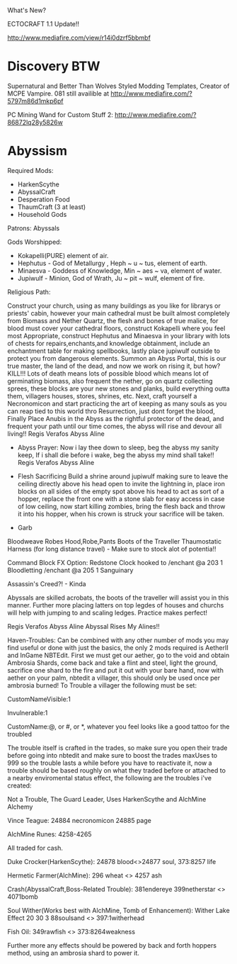 What's New?

ECTOCRAFT 1.1 Update!!

http://www.mediafire.com/view/r14i0dzrf5bbmbf

Discovery BTW
=====

Supernatural and Better Than Wolves Styled Modding Templates,
Creator of MCPE Vampire. 081 still availible at http://www.mediafire.com/?5797m86d1mkp6pf

PC Mining Wand for Custom Stuff 2:
http://www.mediafire.com/?86872lq28y5826w

Abyssism
=====

Required Mods: 
- HarkenScythe
- AbyssalCraft
- Desperation Food
- ThaumCraft (3 at least)
- Household Gods

Patrons: Abyssals

Gods Worshipped: 
- Kokapelli(PURE) element of air.
- Hephutus - God of Metallurgy , Heph ~ u ~ tus, element of earth.
- Minaesva - Goddess of Knowledge, Min ~ aes ~ va, element of water.
- Jupiwulf - Minion, God of Wrath, Ju ~ pit ~ wulf, element of fire.

Religious Path:

Construct your church, using as many buildings as you like for librarys or priests' cabin, however your main cathedral must be built almost completely from Biomass and Nether Quartz, the flesh and bones of true malice, for blood must cover your cathedral floors, construct Kokapelli where you feel most Appropriate, construct Hephutus and Minaesva in your library with lots of chests for repairs,enchants,and knowledge obtainment, include an enchantment table for making spellbooks, lastly place jupiwulf outside to protect you from dangerous elements. Summon an Abyss Portal, this is our true master, the land of the dead, and now we work on rising it, but how? KILL!!! Lots of death means lots of possible blood which means lot of germinating biomass, also frequent the nether, go on quartz collecting sprees, these blocks are your new stones and planks, build everything outta them, villagers houses, stores, shrines, etc. Next, craft yourself a Necronomicon and start practicing the art of keeping as many souls as you can reap tied to this world thro Resurrection, just dont forget the blood, Finally Place Anubis in the Abyss as the rightful protector of the dead, and frequent your path until our time comes, the abyss will rise and devour all living!!
Regis Verafos Abyss Aline


- Abyss Prayer: 
Now i lay thee down to sleep, beg the abyss my sanity keep, If i shall die before i wake, beg the abyss my mind shall take!!
Regis Verafos Abyss Aline

- Flesh Sacrificing
Build a shrine around jupiwulf making sure to leave the ceiling directly above his head open to invite the lightning in, place iron blocks on all sides of the empty spot above his head to act as sort of a hopper, replace the front one with a stone slab for easy access in case of low ceiling, now start killing zombies, bring the flesh back and throw it into his hopper, when his crown is struck your sacrifice will be taken.

- Garb

Bloodweave Robes  Hood,Robe,Pants
Boots of the Traveller
Thaumostatic Harness (for long distance travel) - Make sure to stock alot of potentia!!

Command Block FX Option:
Redstone Clock hooked to 
/enchant @a 203 1 Bloodletting
/enchant @a 205 1 Sanguinary

Assassin's Creed?! - Kinda

Abyssals are skilled acrobats, the boots of the traveller will assist you in this manner. Further more placing latters on top legdes of houses and churchs will help with jumping to and scaling ledges. Practice makes perfect!

Regis Verafos Abyss Aline
Abyssal Rises My Alines!!



Haven-Troubles: Can be combined with any other number of mods you may find useful or done with just the basics, the only 2 mods required is AetherII and InGame NBTEdit. 
First we must get our aether, go to the void and obtain Ambrosia Shards, come back and take a flint and steel, light the ground, sacrifice one shard to the fire and put it out with your bare hand, now with aether on your palm, nbtedit a villager, this should only be used once per ambrosia burned! To Trouble a villager the following must be set:

CustomNameVisible:1

Invulnerable:1

CustomName:@, or #, or *, whatever you feel looks like a good tattoo for the troubled

The trouble itself is crafted in the trades, so make sure you open their trade before going into nbtedit and make sure to boost the trades maxUses to 999 so the trouble lasts a while before you have to reactivate it, now a trouble should be based roughly on what they traded before or attached to a nearby enviromental status effect, the following are the troubles i've created:

Not a Trouble, The Guard Leader, Uses HarkenScythe and AlchMine Alchemy

Vince Teague: 24884 necronomicon 24885 page

AlchMine Runes: 4258-4265

All traded for cash.

Duke Crocker(HarkenScythe): 24878 blood<>24877 soul, 373:8257 life

Hermetic Farmer(AlchMine): 296 wheat <> 4257 ash

Crash(AbyssalCraft,Boss-Related Trouble): 381endereye 399netherstar <> 4071bomb

Soul Wither(Works best with AlchMine, Tomb of Enhancement): Wither Lake Effect 20 30 3 88soulsand <> 397:1witherhead

Fish Oil: 349rawfish <> 373:8264weakness

Further more any effects should be powered by back and forth hoppers method, using an ambrosia shard to power it.
